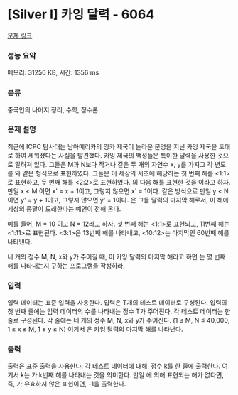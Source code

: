 # [Silver I] 카잉 달력 - 6064 

[문제 링크](https://www.acmicpc.net/problem/6064) 

### 성능 요약

메모리: 31256 KB, 시간: 1356 ms

### 분류

중국인의 나머지 정리, 수학, 정수론

### 문제 설명

<p>최근에 ICPC 탐사대는 남아메리카의 잉카 제국이 놀라운 문명을 지닌 카잉 제국을 토대로 하여 세워졌다는 사실을 발견했다. 카잉 제국의 백성들은 특이한 달력을 사용한 것으로 알려져 있다. 그들은 M과 N보다 작거나 같은 두 개의 자연수 x, y를 가지고 각 년도를 <x:y>와 같은 형식으로 표현하였다. 그들은 이 세상의 시초에 해당하는 첫 번째 해를 <1:1>로 표현하고, 두 번째 해를 <2:2>로 표현하였다. <x:y>의 다음 해를 표현한 것을 <x':y'>이라고 하자. 만일 x < M 이면 x' = x + 1이고, 그렇지 않으면 x' = 1이다. 같은 방식으로 만일 y < N이면 y' = y + 1이고, 그렇지 않으면 y' = 1이다. <M:N>은 그들 달력의 마지막 해로서, 이 해에 세상의 종말이 도래한다는 예언이 전해 온다.</p>

<p>예를 들어, M = 10 이고 N = 12라고 하자. 첫 번째 해는 <1:1>로 표현되고, 11번째 해는 <1:11>로 표현된다. <3:1>은 13번째 해를 나타내고, <10:12>는 마지막인 60번째 해를 나타낸다.</p>

<p>네 개의 정수 M, N, x와 y가 주어질 때, <M:N>이 카잉 달력의 마지막 해라고 하면 <x:y>는 몇 번째 해를 나타내는지 구하는 프로그램을 작성하라.</p>

### 입력 

 <p>입력 데이터는 표준 입력을 사용한다. 입력은 T개의 테스트 데이터로 구성된다. 입력의 첫 번째 줄에는 입력 데이터의 수를 나타내는 정수 T가 주어진다. 각 테스트 데이터는 한 줄로 구성된다. 각 줄에는 네 개의 정수 M, N, x와 y가 주어진다. (1 ≤ M, N ≤ 40,000, 1 ≤ x ≤ M, 1 ≤ y ≤ N) 여기서 <M:N>은 카잉 달력의 마지막 해를 나타낸다.</p>

### 출력 

 <p>출력은 표준 출력을 사용한다. 각 테스트 데이터에 대해, 정수 k를 한 줄에 출력한다. 여기서 k는 <x:y>가 k번째 해를 나타내는 것을 의미한다. 만일 <x:y>에 의해 표현되는 해가 없다면, 즉, <x:y>가 유효하지 않은 표현이면, -1을 출력한다.</p>

